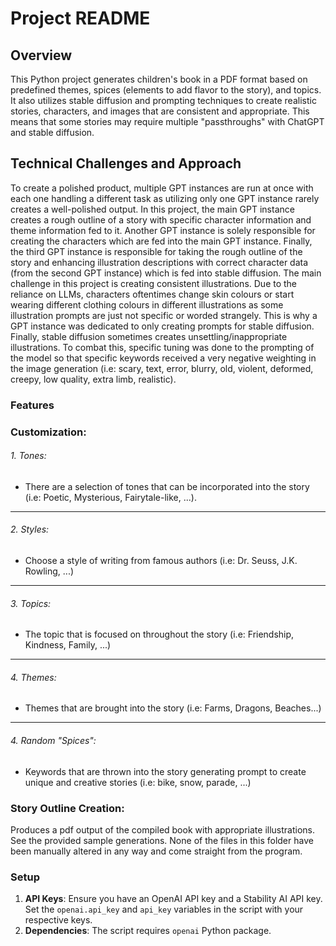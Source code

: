 # Project README

## Overview

This Python project generates children's book in a PDF format based on predefined themes, spices (elements to add flavor to the story), and topics. 
It also utilizes stable diffusion and prompting techniques to create realistic stories, characters, and images that are consistent and appropriate. This means that some stories may require multiple "passthroughs" with ChatGPT and stable diffusion. 

## Technical Challenges and Approach
To create a polished product, multiple GPT instances are run at once with each one handling a different task as utilizing only one GPT instance rarely creates a well-polished output. In this project, the main GPT instance creates a rough outline of a story with specific character information and theme information fed to it. Another GPT instance is solely responsible for creating the characters which are fed into the main GPT instance. Finally, the third GPT instance is responsible for taking the rough outline of the story and enhancing illustration descriptions with correct character data (from the second GPT instance) which is fed into stable diffusion. The main challenge in this project is creating consistent illustrations. Due to the reliance on LLMs, characters oftentimes change skin colours or start wearing different clothing colours in different illustrations as some illustration prompts are just not specific or worded strangely. This is why a GPT instance was dedicated to only creating prompts for stable diffusion. Finally, stable diffusion sometimes creates unsettling/inappropriate illustrations. To combat this, specific tuning was done to the prompting of the model so that specific keywords received a very negative weighting in the image generation (i.e: scary, text, error, blurry, old, violent, deformed, creepy, low quality, extra limb, realistic).

### Features

### **Customization**:
###### 1. Tones:
- There are a selection of tones that can be incorporated into the story (i.e: Poetic, Mysterious, Fairytale-like, ...).

------------


###### 2. Styles:
- Choose a style of writing from famous authors (i.e: Dr. Seuss, J.K. Rowling, ...)

------------
###### 3. Topics:
- The topic that is focused on throughout the story (i.e: Friendship, Kindness, Family, ...)

------------
###### 4. Themes:
- Themes that are brought into  the story (i.e: Farms, Dragons, Beaches...)

------------
###### 4. Random "Spices":
- Keywords that are thrown into the story generating prompt to create unique and creative stories (i.e: bike, snow, parade, ...)

### **Story Outline Creation**: 
Produces a pdf output of the compiled book with appropriate illustrations. See the provided sample generations. None of the files in this folder have been manually altered in any way and come straight from the program.

### Setup

1. **API Keys**: Ensure you have an OpenAI API key and a Stability AI API key. Set the `openai.api_key` and `api_key` variables in the script with your respective keys. 
2. **Dependencies**: The script requires `openai` Python package.


